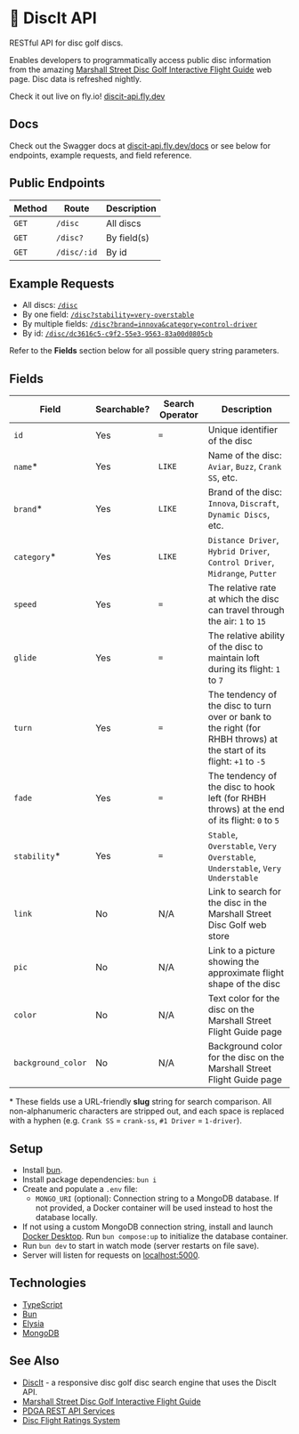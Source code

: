 # 🥏 DiscIt API

RESTful API for disc golf discs.

Enables developers to programmatically access public disc information from the amazing [Marshall Street Disc Golf Interactive Flight Guide](https://www.marshallstreetdiscgolf.com/flightguide) web page. Disc data is refreshed nightly.

Check it out live on fly.io! [discit-api.fly.dev](https://discit-api.fly.dev)

## Docs

Check out the Swagger docs at [discit-api.fly.dev/docs](https://discit-api.fly.dev/docs) or see below for endpoints, example requests, and field reference.

## Public Endpoints

| Method | Route       | Description |
| ------ | ----------- | ----------- |
| `GET`  | `/disc`     | All discs   |
| `GET`  | `/disc?`    | By field(s) |
| `GET`  | `/disc/:id` | By id       |

## Example Requests

-   All discs: [`/disc`](https://discit-api.fly.dev/disc)
-   By one field: [`/disc?stability=very-overstable`](https://discit-api.fly.dev/disc?stability=very-overstable)
-   By multiple fields: [`/disc?brand=innova&category=control-driver`](https://discit-api.fly.dev/disc?brand=innova&category=control-driver)
-   By id: [`/disc/dc3616c5-c9f2-55e3-9563-83a00d0805cb`](https://discit-api.fly.dev/disc/dc3616c5-c9f2-55e3-9563-83a00d0805cb)

Refer to the **Fields** section below for all possible query string parameters.

## Fields

| Field              | Searchable? | Search Operator | Description                                                                                                           |
| ------------------ | ----------- | --------------- | --------------------------------------------------------------------------------------------------------------------- |
| `id`               | Yes         | `=`             | Unique identifier of the disc                                                                                         |
| `name`\*           | Yes         | `LIKE`          | Name of the disc: `Aviar`, `Buzz`, `Crank SS`, etc.                                                                   |
| `brand`\*          | Yes         | `LIKE`          | Brand of the disc: `Innova`, `Discraft`, `Dynamic Discs`, etc.                                                        |
| `category`\*       | Yes         | `LIKE`          | `Distance Driver`, `Hybrid Driver`, `Control Driver`, `Midrange`, `Putter`                                            |
| `speed`            | Yes         | `=`             | The relative rate at which the disc can travel through the air: `1` to `15`                                           |
| `glide`            | Yes         | `=`             | The relative ability of the disc to maintain loft during its flight: `1` to `7`                                       |
| `turn`             | Yes         | `=`             | The tendency of the disc to turn over or bank to the right (for RHBH throws) at the start of its flight: `+1` to `-5` |
| `fade`             | Yes         | `=`             | The tendency of the disc to hook left (for RHBH throws) at the end of its flight: `0` to `5`                          |
| `stability`\*      | Yes         | `=`             | `Stable`, `Overstable`, `Very Overstable`, `Understable`, `Very Understable`                                          |
| `link`             | No          | N/A             | Link to search for the disc in the Marshall Street Disc Golf web store                                                |
| `pic`              | No          | N/A             | Link to a picture showing the approximate flight shape of the disc                                                    |
| `color`            | No          | N/A             | Text color for the disc on the Marshall Street Flight Guide page                                                      |
| `background_color` | No          | N/A             | Background color for the disc on the Marshall Street Flight Guide page                                                |

\* These fields use a URL-friendly **slug** string for search comparison. All non-alphanumeric characters are stripped out, and each space is replaced with a hyphen (e.g. `Crank SS` = `crank-ss`, `#1 Driver` = `1-driver`).

## Setup

-   Install [bun](https://bun.sh).
-   Install package dependencies: `bun i`
-   Create and populate a `.env` file:
    -   `MONGO_URI` (optional): Connection string to a MongoDB database. If not provided, a Docker container will be used instead to host the database locally.
-   If not using a custom MongoDB connection string, install and launch [Docker Desktop](https://www.docker.com/products/docker-desktop). Run `bun compose:up` to initialize the database container.
-   Run `bun dev` to start in watch mode (server restarts on file save).
-   Server will listen for requests on [localhost:5000](http://localhost:5000).

## Technologies

-   [TypeScript](https://www.typescriptlang.org)
-   [Bun](https://bun.sh/)
-   [Elysia](https://elysiajs.com)
-   [MongoDB](https://www.mongodb.com)

## See Also

-   [DiscIt](https://github.com/cdleveille/discit) - a responsive disc golf disc search engine that uses the DiscIt API.
-   [Marshall Street Disc Golf Interactive Flight Guide](https://www.marshallstreetdiscgolf.com/flightguide)
-   [PDGA REST API Services](https://www.pdga.com/dev/api/rest/v1/services)
-   [Disc Flight Ratings System](https://www.innovadiscs.com/home/disc-golf-faq/flight-ratings-system)

